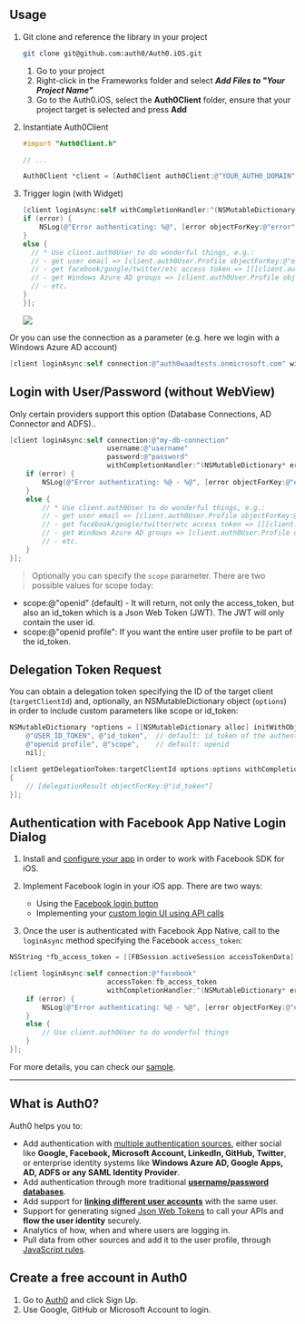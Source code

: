 ## Usage

1. Git clone and reference the library in your project

	```bash
	git clone git@github.com:auth0/Auth0.iOS.git
	```

	1. Go to your project 
	2. Right-click in the Frameworks folder and select ___Add Files to "Your Project Name"___
	3. Go to the Auth0.iOS, select the __Auth0Client__ folder, ensure that your project target is selected and press __Add__

2. Instantiate Auth0Client

	```Objective-c
	#import "Auth0Client.h"
	
	// ...
	
	Auth0Client *client = [Auth0Client auth0Client:@"YOUR_AUTH0_DOMAIN" clientId:@"YOUR_CLIENT_ID"];
	```

3. Trigger login (with Widget) 

	```Objective-c
	[client loginAsync:self withCompletionHandler:^(NSMutableDictionary* error) {
    if (error) {
    	NSLog(@"Error authenticating: %@", [error objectForKey:@"error"]);
    }
    else {         
      // * Use client.auth0User to do wonderful things, e.g.:
      // - get user email => [client.auth0User.Profile objectForKey:@"email"]
      // - get facebook/google/twitter/etc access token => [[[client.auth0User.Profile objectForKey:@"identities"] objectAtIndex:0] objectForKey:@"access_token"]
      // - get Windows Azure AD groups => [client.auth0User.Profile objectForKey:@"groups"]
      // - etc.
    }
	}];
	```

	![](http://puu.sh/4nZfX.png)

Or you can use the connection as a parameter (e.g. here we login with a Windows Azure AD account)

```Objective-c
[client loginAsync:self connection:@"auth0waadtests.onmicrosoft.com" withCompletionHandler:^(NSMutableDictionary* error) { ... }];
```

## Login with User/Password (without WebView)

Only certain providers support this option (Database Connections, AD Connector and ADFS)..

```Objective-c
[client loginAsync:self connection:@"my-db-connection" 
						username:@"username"
						password:@"password"
						withCompletionHandler:^(NSMutableDictionary* error) {
	if (error) {
		NSLog(@"Error authenticating: %@ - %@", [error objectForKey:@"error"], [error objectForKey:@"error_description"]);
	}
	else {
		// * Use client.auth0User to do wonderful things, e.g.:
		// - get user email => [client.auth0User.Profile objectForKey:@"email"]
		// - get facebook/google/twitter/etc access token => [[[client.auth0User.Profile objectForKey:@"identities"] objectAtIndex:0] objectForKey:@"access_token"]
		// - get Windows Azure AD groups => [client.auth0User.Profile objectForKey:@"groups"]
		// - etc.
	}
}];
```

> Optionally you can specify the `scope` parameter. There are two possible values for scope today:
* scope:@"openid" (default) - It will return, not only the access_token, but also an id_token which is a Json Web Token (JWT). The JWT will only contain the user id.
* scope:@"openid profile": If you want the entire user profile to be part of the id_token.

## Delegation Token Request

You can obtain a delegation token specifying the ID of the target client (`targetClientId`) and, optionally, an NSMutableDictionary object (`options`) in order to include custom parameters like scope or id_token:

```Objective-c
NSMutableDictionary *options = [[NSMutableDictionary alloc] initWithObjectsAndKeys:
	@"USER_ID_TOKEN", @"id_token", 	// default: id_token of the authenticated user (client.auth0User.IdToken)
	@"openid profile", @"scope", 	// default: openid
	nil];

[client getDelegationToken:targetClientId options:options withCompletionHandler:^(NSMutableDictionary* delegationResult)
{
	// [delegationResult objectForKey:@"id_token"]
}];
```

## Authentication with Facebook App Native Login Dialog

1. Install and [configure your app](https://developers.facebook.com/docs/ios/getting-started/) in order to work with Facebook SDK for iOS.

2. Implement Facebook login in your iOS app. There are two ways:
	* Using the [Facebook login button](https://developers.facebook.com/docs/facebook-login/ios/v2.0#login-button)
	* Implementing your [custom login UI using API calls](https://developers.facebook.com/docs/facebook-login/ios/v2.0#login-apicalls)

3. Once the user is authenticated with Facebook App Native, call to the `loginAsync` method specifying the Facebook `access_token`:

```Objective-c
NSString *fb_access_token = [[FBSession.activeSession accessTokenData] accessToken];

[client loginAsync:self connection:@"facebook" 
						accessToken:fb_access_token
						withCompletionHandler:^(NSMutableDictionary* error) {
	if (error) {
		NSLog(@"Error authenticating: %@ - %@", [error objectForKey:@"error"], [error objectForKey:@"error_description"]);
	}
	else {
		// Use client.auth0User to do wonderful things
	}
}];
```

For more details, you can check our [sample](/Auth0Client.AppNativeLoginSample).

---

## What is Auth0?

Auth0 helps you to:

* Add authentication with [multiple authentication sources](https://docs.auth0.com/identityproviders), either social like **Google, Facebook, Microsoft Account, LinkedIn, GitHub, Twitter**, or enterprise identity systems like **Windows Azure AD, Google Apps, AD, ADFS or any SAML Identity Provider**. 
* Add authentication through more traditional **[username/password databases](https://docs.auth0.com/mysql-connection-tutorial)**.
* Add support for **[linking different user accounts](https://docs.auth0.com/link-accounts)** with the same user.
* Support for generating signed [Json Web Tokens](https://docs.auth0.com/jwt) to call your APIs and **flow the user identity** securely.
* Analytics of how, when and where users are logging in.
* Pull data from other sources and add it to the user profile, through [JavaScript rules](https://docs.auth0.com/rules).

## Create a free account in Auth0

1. Go to [Auth0](http://developers.auth0.com) and click Sign Up.
2. Use Google, GitHub or Microsoft Account to login.
